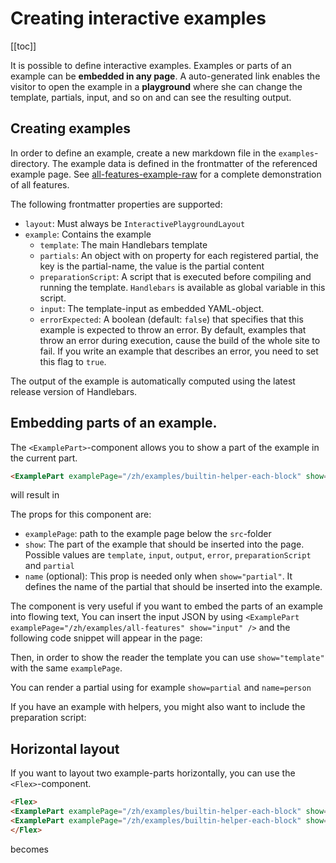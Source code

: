 # Creating interactive examples

[[toc]]

It is possible to define interactive examples. Examples or parts of an example can be **embedded in any page**. A
auto-generated link enables the visitor to open the example in a **playground** where she can change the template,
partials, input, and so on and can see the resulting output.

## Creating examples

In order to define an example, create a new markdown file in the `examples`-directory. The example data is defined in
the frontmatter of the referenced example page. See [all-features-example-raw](../examples/all-features.md) for a
complete demonstration of all features.

The following frontmatter properties are supported:

- `layout`: Must always be `InteractivePlaygroundLayout`
- `example`: Contains the example
  - `template`: The main Handlebars template
  - `partials`: An object with on property for each registered partial, the key is the partial-name, the value is the
    partial content
  - `preparationScript`: A script that is executed before compiling and running the template. `Handlebars` is available
    as global variable in this script.
  - `input`: The template-input as embedded YAML-object.
  - `errorExpected`: A boolean (default: `false`) that specifies that this example is expected to throw an error. By
    default, examples that throw an error during execution, cause the build of the whole site to fail. If you write an
    example that describes an error, you need to set this flag to `true`.

The output of the example is automatically computed using the latest release version of Handlebars.

## Embedding parts of an example.

The `<ExamplePart>`-component allows you to show a part of the example in the current part.

```md
<ExamplePart examplePage="/zh/examples/builtin-helper-each-block" show="template"/>
```

will result in

<ExamplePart examplePage="/zh/examples/builtin-helper-each-block" show="template"/>

The props for this component are:

- `examplePage`: path to the example page below the `src`-folder
- `show`: The part of the example that should be inserted into the page. Possible values are `template`, `input`,
  `output`, `error`, `preparationScript` and `partial`
- `name` (optional): This prop is needed only when `show="partial"`. It defines the name of the partial that should be
  inserted into the example.

The component is very useful if you want to embed the parts of an example into flowing text, You can insert the input
JSON by using `<ExamplePart examplePage="/zh/examples/all-features" show="input" />` and the following code snippet will
appear in the page:

<ExamplePart examplePage="/zh/examples/all-features" show="input" />

Then, in order to show the reader the template you can use `show="template"` with the same `examplePage`.

<ExamplePart examplePage="/zh/examples/all-features" show="template" />

You can render a partial using for example `show=partial` and `name=person`

<ExamplePart examplePage="/zh/examples/all-features" show="partial" name="person"/>

If you have an example with helpers, you might also want to include the preparation script:

<ExamplePart examplePage="/zh/examples/all-features" show="preparationScript" />

## Horizontal layout

If you want to layout two example-parts horizontally, you can use the `<Flex>`-component.

```md
<Flex>
<ExamplePart examplePage="/zh/examples/builtin-helper-each-block" show="template"/>
<ExamplePart examplePage="/zh/examples/builtin-helper-each-block" show="input"/>
</Flex>
```

becomes

<Flex>
<ExamplePart examplePage="/zh/examples/builtin-helper-each-block" show="template"/>
<ExamplePart examplePage="/zh/examples/builtin-helper-each-block" show="input"/>
</Flex>
